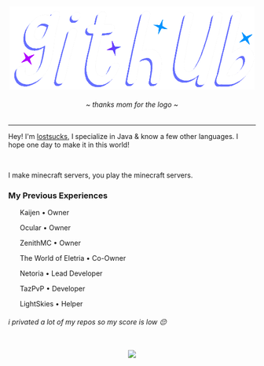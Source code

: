 <div align="center">
	<img src="https://github.com/lostsucks/lostsucks/blob/main/image_2024-08-21_193427479.png?raw=true" width=500 />
	<h6>~ <i>thanks mom for the logo</i> ~</h6>
</div>

<hr />

Hey! I'm [lostsucks](https://github.com/lostsucks), I specialize in Java & know a few other languages. I hope one day to make it in this world!

<br />

I make minecraft servers, you play the minecraft servers.
<h3>My Previous Experiences</h3>
<ol>
	<p>Kaijen • Owner</p>
	<p>Ocular • Owner</p>
	<p>ZenithMC • Owner</p>
	<p>The World of Eletria • Co-Owner</p>
	<p>Netoria • Lead Developer</p>
	<p>TazPvP • Developer</p>
	<p>LightSkies • Helper</p>
</ol>

<h6> <i>i privated a lot of my repos so my score is low 😔</i> </h6>

<div align="center">
	<br />
	<img src="https://github-readme-stats.vercel.app/api?username=lostsucks&theme=tokyonight">
</div>
